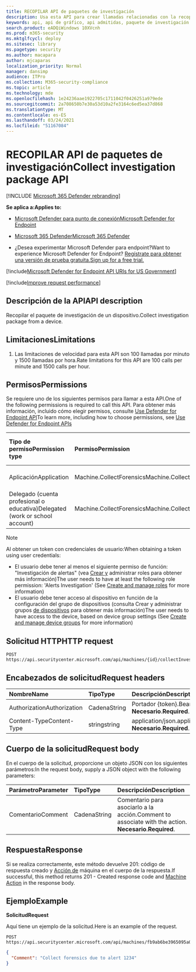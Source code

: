 ```yaml
---
title: RECOPILAR API de paquetes de investigación
description: Usa esta API para crear llamadas relacionadas con la recopilación de un paquete de investigación desde un dispositivo.
keywords: api, api de gráfico, api admitidas, paquete de investigación de recopilación
search.product: eADQiWindows 10XVcnh
ms.prod: m365-security
ms.mktglfcycl: deploy
ms.sitesec: library
ms.pagetype: security
ms.author: macapara
author: mjcaparas
localization_priority: Normal
manager: dansimp
audience: ITPro
ms.collection: M365-security-compliance
ms.topic: article
ms.technology: mde
ms.openlocfilehash: 1e24236aae1922705c1711042f0426251a979ede
ms.sourcegitcommit: 2a708650b7e30a53d10a2fe3164c6ed5ea37d868
ms.translationtype: MT
ms.contentlocale: es-ES
ms.lasthandoff: 03/24/2021
ms.locfileid: "51167084"
---
```

# <a name="collect-investigation-package-api"></a><span data-ttu-id="bc099-104">RECOPILAR API de paquetes de investigación</span><span class="sxs-lookup"><span data-stu-id="bc099-104">Collect investigation package API</span></span>

[!INCLUDE [Microsoft 365 Defender rebranding](../../includes/microsoft-defender.md)]

<span data-ttu-id="bc099-105">**Se aplica a:**</span><span class="sxs-lookup"><span data-stu-id="bc099-105">**Applies to:**</span></span>
- [<span data-ttu-id="bc099-106">Microsoft Defender para punto de conexión</span><span class="sxs-lookup"><span data-stu-id="bc099-106">Microsoft Defender for Endpoint</span></span>](https://go.microsoft.com/fwlink/p/?linkid=2154037)
- [<span data-ttu-id="bc099-107">Microsoft 365 Defender</span><span class="sxs-lookup"><span data-stu-id="bc099-107">Microsoft 365 Defender</span></span>](https://go.microsoft.com/fwlink/?linkid=2118804)


- <span data-ttu-id="bc099-108">¿Desea experimentar Microsoft Defender para endpoint?</span><span class="sxs-lookup"><span data-stu-id="bc099-108">Want to experience Microsoft Defender for Endpoint?</span></span> [<span data-ttu-id="bc099-109">Regístrate para obtener una versión de prueba gratuita.</span><span class="sxs-lookup"><span data-stu-id="bc099-109">Sign up for a free trial.</span></span>](https://www.microsoft.com/microsoft-365/windows/microsoft-defender-atp?ocid=docs-wdatp-exposedapis-abovefoldlink) 

[!include[Microsoft Defender for Endpoint API URIs for US Government](../../includes/microsoft-defender-api-usgov.md)]

[!include[Improve request performance](../../includes/improve-request-performance.md)]


## <a name="api-description"></a><span data-ttu-id="bc099-110">Descripción de la API</span><span class="sxs-lookup"><span data-stu-id="bc099-110">API description</span></span>
<span data-ttu-id="bc099-111">Recopilar el paquete de investigación de un dispositivo.</span><span class="sxs-lookup"><span data-stu-id="bc099-111">Collect investigation package from a device.</span></span>


## <a name="limitations"></a><span data-ttu-id="bc099-112">Limitaciones</span><span class="sxs-lookup"><span data-stu-id="bc099-112">Limitations</span></span>
1. <span data-ttu-id="bc099-113">Las limitaciones de velocidad para esta API son 100 llamadas por minuto y 1500 llamadas por hora.</span><span class="sxs-lookup"><span data-stu-id="bc099-113">Rate limitations for this API are 100 calls per minute and 1500 calls per hour.</span></span>


## <a name="permissions"></a><span data-ttu-id="bc099-114">Permisos</span><span class="sxs-lookup"><span data-stu-id="bc099-114">Permissions</span></span>
<span data-ttu-id="bc099-115">Se requiere uno de los siguientes permisos para llamar a esta API.</span><span class="sxs-lookup"><span data-stu-id="bc099-115">One of the following permissions is required to call this API.</span></span> <span data-ttu-id="bc099-116">Para obtener más información, incluido cómo elegir permisos, consulte [Use Defender for Endpoint API](apis-intro.md)</span><span class="sxs-lookup"><span data-stu-id="bc099-116">To learn more, including how to choose permissions, see [Use Defender for Endpoint APIs](apis-intro.md)</span></span>

<span data-ttu-id="bc099-117">Tipo de permiso</span><span class="sxs-lookup"><span data-stu-id="bc099-117">Permission type</span></span> |   <span data-ttu-id="bc099-118">Permiso</span><span class="sxs-lookup"><span data-stu-id="bc099-118">Permission</span></span>  |   <span data-ttu-id="bc099-119">Nombre para mostrar de permisos</span><span class="sxs-lookup"><span data-stu-id="bc099-119">Permission display name</span></span>
:---|:---|:---
<span data-ttu-id="bc099-120">Aplicación</span><span class="sxs-lookup"><span data-stu-id="bc099-120">Application</span></span> |   <span data-ttu-id="bc099-121">Machine.CollectForensics</span><span class="sxs-lookup"><span data-stu-id="bc099-121">Machine.CollectForensics</span></span> |  <span data-ttu-id="bc099-122">'Recopilar forenses'</span><span class="sxs-lookup"><span data-stu-id="bc099-122">'Collect forensics'</span></span>
<span data-ttu-id="bc099-123">Delegado (cuenta profesional o educativa)</span><span class="sxs-lookup"><span data-stu-id="bc099-123">Delegated (work or school account)</span></span> |    <span data-ttu-id="bc099-124">Machine.CollectForensics</span><span class="sxs-lookup"><span data-stu-id="bc099-124">Machine.CollectForensics</span></span> |  <span data-ttu-id="bc099-125">'Recopilar forenses'</span><span class="sxs-lookup"><span data-stu-id="bc099-125">'Collect forensics'</span></span>

>[!Note]
> <span data-ttu-id="bc099-126">Al obtener un token con credenciales de usuario:</span><span class="sxs-lookup"><span data-stu-id="bc099-126">When obtaining a token using user credentials:</span></span>
>- <span data-ttu-id="bc099-127">El usuario debe tener al menos el siguiente permiso de función: "Investigación de alertas" (vea [Crear y](user-roles.md) administrar roles para obtener más información)</span><span class="sxs-lookup"><span data-stu-id="bc099-127">The user needs to have at least the following role permission: 'Alerts Investigation' (See [Create and manage roles](user-roles.md) for more information)</span></span>
>- <span data-ttu-id="bc099-128">El usuario debe tener acceso al dispositivo en función de la configuración del grupo de dispositivos (consulta Crear y administrar grupos [de dispositivos](machine-groups.md) para obtener más información)</span><span class="sxs-lookup"><span data-stu-id="bc099-128">The user needs to have access to the device, based on device group settings (See [Create and manage device groups](machine-groups.md) for more information)</span></span>

## <a name="http-request"></a><span data-ttu-id="bc099-129">Solicitud HTTP</span><span class="sxs-lookup"><span data-stu-id="bc099-129">HTTP request</span></span>
```
POST https://api.securitycenter.microsoft.com/api/machines/{id}/collectInvestigationPackage
```

## <a name="request-headers"></a><span data-ttu-id="bc099-130">Encabezados de solicitud</span><span class="sxs-lookup"><span data-stu-id="bc099-130">Request headers</span></span>

<span data-ttu-id="bc099-131">Nombre</span><span class="sxs-lookup"><span data-stu-id="bc099-131">Name</span></span> | <span data-ttu-id="bc099-132">Tipo</span><span class="sxs-lookup"><span data-stu-id="bc099-132">Type</span></span> | <span data-ttu-id="bc099-133">Descripción</span><span class="sxs-lookup"><span data-stu-id="bc099-133">Description</span></span>
:---|:---|:---
<span data-ttu-id="bc099-134">Authorization</span><span class="sxs-lookup"><span data-stu-id="bc099-134">Authorization</span></span> | <span data-ttu-id="bc099-135">Cadena</span><span class="sxs-lookup"><span data-stu-id="bc099-135">String</span></span> | <span data-ttu-id="bc099-136">Portador {token}.</span><span class="sxs-lookup"><span data-stu-id="bc099-136">Bearer {token}.</span></span> <span data-ttu-id="bc099-137">**Necesario**.</span><span class="sxs-lookup"><span data-stu-id="bc099-137">**Required**.</span></span>
<span data-ttu-id="bc099-138">Content-Type</span><span class="sxs-lookup"><span data-stu-id="bc099-138">Content-Type</span></span> | <span data-ttu-id="bc099-139">string</span><span class="sxs-lookup"><span data-stu-id="bc099-139">string</span></span> | <span data-ttu-id="bc099-140">application/json.</span><span class="sxs-lookup"><span data-stu-id="bc099-140">application/json.</span></span> <span data-ttu-id="bc099-141">**Necesario**.</span><span class="sxs-lookup"><span data-stu-id="bc099-141">**Required**.</span></span>

## <a name="request-body"></a><span data-ttu-id="bc099-142">Cuerpo de la solicitud</span><span class="sxs-lookup"><span data-stu-id="bc099-142">Request body</span></span>
<span data-ttu-id="bc099-143">En el cuerpo de la solicitud, proporcione un objeto JSON con los siguientes parámetros:</span><span class="sxs-lookup"><span data-stu-id="bc099-143">In the request body, supply a JSON object with the following parameters:</span></span>

<span data-ttu-id="bc099-144">Parámetro</span><span class="sxs-lookup"><span data-stu-id="bc099-144">Parameter</span></span> | <span data-ttu-id="bc099-145">Tipo</span><span class="sxs-lookup"><span data-stu-id="bc099-145">Type</span></span>    | <span data-ttu-id="bc099-146">Descripción</span><span class="sxs-lookup"><span data-stu-id="bc099-146">Description</span></span>
:---|:---|:---
<span data-ttu-id="bc099-147">Comentario</span><span class="sxs-lookup"><span data-stu-id="bc099-147">Comment</span></span> |   <span data-ttu-id="bc099-148">Cadena</span><span class="sxs-lookup"><span data-stu-id="bc099-148">String</span></span> |    <span data-ttu-id="bc099-149">Comentario para asociarlo a la acción.</span><span class="sxs-lookup"><span data-stu-id="bc099-149">Comment to associate with the action.</span></span> <span data-ttu-id="bc099-150">**Necesario**.</span><span class="sxs-lookup"><span data-stu-id="bc099-150">**Required**.</span></span>

## <a name="response"></a><span data-ttu-id="bc099-151">Respuesta</span><span class="sxs-lookup"><span data-stu-id="bc099-151">Response</span></span>
<span data-ttu-id="bc099-152">Si se realiza correctamente, este método devuelve 201: código de respuesta creado y [Acción de](machineaction.md) máquina en el cuerpo de la respuesta.</span><span class="sxs-lookup"><span data-stu-id="bc099-152">If successful, this method returns 201 - Created response code and [Machine Action](machineaction.md) in the response body.</span></span>


## <a name="example"></a><span data-ttu-id="bc099-153">Ejemplo</span><span class="sxs-lookup"><span data-stu-id="bc099-153">Example</span></span>

<span data-ttu-id="bc099-154">**Solicitud**</span><span class="sxs-lookup"><span data-stu-id="bc099-154">**Request**</span></span>

<span data-ttu-id="bc099-155">Aquí tiene un ejemplo de la solicitud.</span><span class="sxs-lookup"><span data-stu-id="bc099-155">Here is an example of the request.</span></span>

```http
POST https://api.securitycenter.microsoft.com/api/machines/fb9ab6be3965095a09c057be7c90f0a2/collectInvestigationPackage
```

```json
{
  "Comment": "Collect forensics due to alert 1234"
}
```
